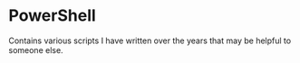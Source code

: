 # PowerShell
Contains various scripts I have written over the years that may be helpful to someone else.
